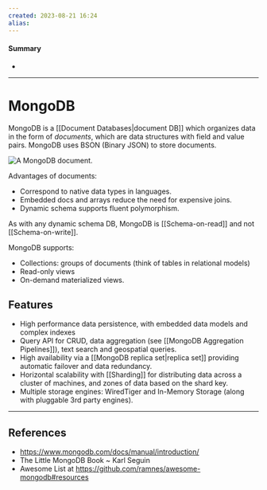 ```yaml
---
created: 2023-08-21 16:24
alias: 
---
```

#### Summary
+ 

----
# MongoDB

MongoDB is a [[Document Databases|document DB]] which organizes data in the form of _documents_, which are data structures with field and value pairs. MongoDB uses BSON (Binary JSON) to store documents.

![A MongoDB document.](https://www.mongodb.com/docs/manual/images/crud-annotated-document.bakedsvg.svg)

Advantages of documents:
+ Correspond to native data types in languages.
+ Embedded docs and arrays reduce the need for expensive joins.
+ Dynamic schema supports fluent polymorphism.

As with any dynamic schema DB, MongoDB is [[Schema-on-read]] and not [[Schema-on-write]].

MongoDB supports:
+ Collections: groups of documents (think of tables in relational models) 
+ Read-only views
+ On-demand materialized views.

## Features
+ High performance data persistence, with embedded data models and complex indexes
+ Query API for CRUD, data aggregation (see [[MongoDB Aggregation Pipelines]]), text search and geospatial queries.
+ High availability via a [[MongoDB replica set|replica set]] providing automatic failover and data redundancy.
+ Horizontal scalability with [[Sharding]] for distributing data across a cluster of machines, and zones of data based on the shard key.
+ Multiple storage engines: WiredTiger and In-Memory Storage (along with pluggable 3rd party engines).

----

## References
+ https://www.mongodb.com/docs/manual/introduction/
+ The Little MongoDB Book ~ Karl Seguin
+ Awesome List at https://github.com/ramnes/awesome-mongodb#resources